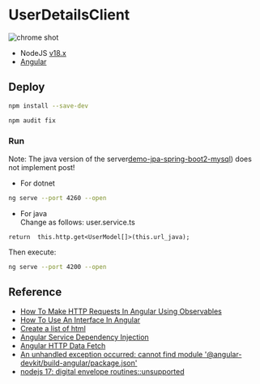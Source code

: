# UserDetailsClient
![chrome shot](https://gitee.com/xiaobin80/cnblogs/raw/master/images/UserDetailsClient-static.png)

- NodeJS [v18.x](https://nodejs.org/dist/latest-v18.x/)
- [Angular](https://tdtc-hrb.github.io/cnblogs/post/js-angular-app/)


## Deploy
```bash
npm install --save-dev
```

```bash
npm audit fix
```

### Run
Note: The java version of the server[demo-jpa-spring-boot2-mysql](https://github.com/xiaobin80/demo-jpa-spring-boot2-mysql)) does not implement post!

- For dotnet
```bash
ng serve --port 4260 --open
```
- For java    
Change as follows: user.service.ts
```
return  this.http.get<UserModel[]>(this.url_java);
```
Then execute:    
```bash
ng serve --port 4200 --open
```


## Reference
- [How To Make HTTP Requests In Angular Using Observables](https://vegibit.com/how-to-make-http-requests-in-angular-using-observables)
- [How To Use An Interface In Angular](https://vegibit.com/how-to-use-an-interface-in-angular/)
- [Create a list of html](https://vegibit.com/angular-styles-vs-styleurls/)
- [Angular Service Dependency Injection](https://vegibit.com/angular-service-dependency-injection/)
- [Angular HTTP Data Fetch](https://errorsea.com/angular-http-data-fetch/)
- [An unhandled exception occurred: cannot find module '@angular-devkit/build-angular/package.json'](https://quizdeveloper.com/faq/resolved-an-unhandled-exception-occurred-cannot-find-module-angular-devkitb-aid62)
- [nodejs 17: digital envelope routines::unsupported](https://github.com/webpack/webpack/issues/14532)
